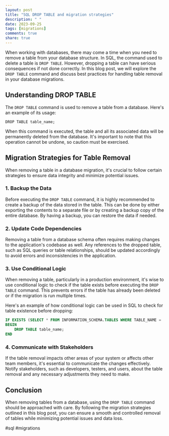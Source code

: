 ```yaml
---
layout: post
title: "SQL DROP TABLE and migration strategies"
description: " "
date: 2023-09-25
tags: [migrations]
comments: true
share: true
---
```


When working with databases, there may come a time when you need to remove a table from your database structure. In SQL, the command used to delete a table is `DROP TABLE`. However, dropping a table can have serious consequences if not done correctly. In this blog post, we will explore the `DROP TABLE` command and discuss best practices for handling table removal in your database migrations.

## Understanding DROP TABLE

The `DROP TABLE` command is used to remove a table from a database. Here's an example of its usage:

```
DROP TABLE table_name;
```

When this command is executed, the table and all its associated data will be permanently deleted from the database. It's important to note that this operation cannot be undone, so caution must be exercised.

## Migration Strategies for Table Removal

When removing a table in a database migration, it's crucial to follow certain strategies to ensure data integrity and minimize potential issues.

### 1. Backup the Data

Before executing the `DROP TABLE` command, it is highly recommended to create a backup of the data stored in the table. This can be done by either exporting the contents to a separate file or by creating a backup copy of the entire database. By having a backup, you can restore the data if needed.

### 2. Update Code Dependencies

Removing a table from a database schema often requires making changes to the application's codebase as well. Any references to the dropped table, such as SQL queries or table relationships, should be updated accordingly to avoid errors and inconsistencies in the application.

### 3. Use Conditional Logic

When removing a table, particularly in a production environment, it's wise to use conditional logic to check if the table exists before executing the `DROP TABLE` command. This prevents errors if the table has already been deleted or if the migration is run multiple times.

Here's an example of how conditional logic can be used in SQL to check for table existence before dropping:

```sql
IF EXISTS (SELECT * FROM INFORMATION_SCHEMA.TABLES WHERE TABLE_NAME = 'table_name')
BEGIN
    DROP TABLE table_name;
END
```

### 4. Communicate with Stakeholders

If the table removal impacts other areas of your system or affects other team members, it's essential to communicate the changes effectively. Notify stakeholders, such as developers, testers, and users, about the table removal and any necessary adjustments they need to make.

## Conclusion

When removing tables from a database, using the `DROP TABLE` command should be approached with care. By following the migration strategies outlined in this blog post, you can ensure a smooth and controlled removal of tables while minimizing potential issues and data loss.

#sql #migrations